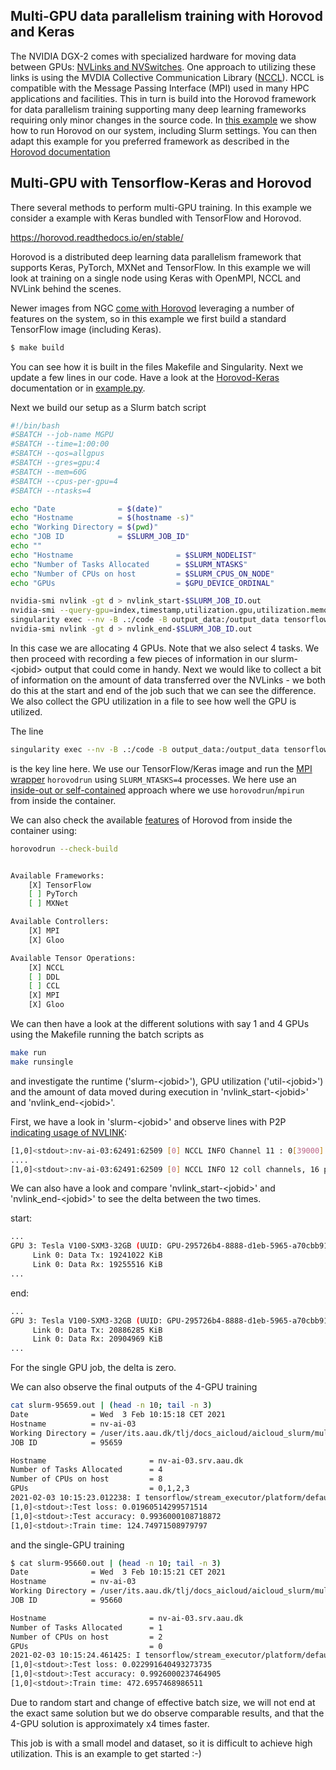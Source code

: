 ## Multi-GPU data parallelism training with Horovod and Keras

The NVIDIA DGX-2 comes with specialized hardware for moving data between GPUs: [NVLinks and NVSwitches](https://www.nvidia.com/en-us/data-center/nvlink/). One approach to utilizing these links is using the MVDIA Collective Communication Library ([NCCL](https://developer.nvidia.com/NCCL)). NCCL is compatible with the Message Passing Interface (MPI) used in many HPC applications and facilities. This in turn is build into the Horovod framework for data parallelism training supporting many deep learning frameworks requiring only minor changes in the source code. In [this example](https://git.its.aau.dk/CLAAUDIA/docs_aicloud/src/branch/master/aicloud_slurm/multi_gpu_keras) we show how to run Horovod on our system, including Slurm settings. You can then adapt this example for you preferred framework as described in the [Horovod documentation](https://horovod.readthedocs.io/en/stable/)

## Multi-GPU with Tensorflow-Keras and Horovod

There several methods to perform multi-GPU training. In this example we consider a example with Keras bundled with TensorFlow and Horovod.

https://horovod.readthedocs.io/en/stable/

Horovod is a distributed deep learning data parallelism framework that supports Keras, PyTorch, MXNet and TensorFlow. In this example we will look at training on a single node using Keras with OpenMPI, NCCL and NVLink behind the scenes.

Newer images from NGC [come with Horovod](https://on-demand.gputechconf.com/gtc-cn/2018/pdf/CH8209.pdf) leveraging a number of features on the system, so in this example we first build a standard TensorFlow image (including Keras).

```bash
$ make build
```

You can see how it is built in the files Makefile and Singularity. Next we update a few lines in our code. Have a look at the [Horovod-Keras](https://horovod.readthedocs.io/en/stable/keras.html) documentation or in [example.py](example.py).

Next we build our setup as a Slurm batch script

```bash
#!/bin/bash
#SBATCH --job-name MGPU
#SBATCH --time=1:00:00
#SBATCH --qos=allgpus
#SBATCH --gres=gpu:4
#SBATCH --mem=60G
#SBATCH --cpus-per-gpu=4
#SBATCH --ntasks=4

echo "Date              = $(date)"
echo "Hostname          = $(hostname -s)"
echo "Working Directory = $(pwd)"
echo "JOB ID            = $SLURM_JOB_ID"
echo ""
echo "Hostname                       = $SLURM_NODELIST"
echo "Number of Tasks Allocated      = $SLURM_NTASKS"
echo "Number of CPUs on host         = $SLURM_CPUS_ON_NODE"
echo "GPUs                           = $GPU_DEVICE_ORDINAL"

nvidia-smi nvlink -gt d > nvlink_start-$SLURM_JOB_ID.out
nvidia-smi --query-gpu=index,timestamp,utilization.gpu,utilization.memory,memory.total,memory.used,memory.free --format=csv -l 5 > util-$SLURM_JOB_ID.csv &
singularity exec --nv -B .:/code -B output_data:/output_data tensorflow_keras.sif horovodrun -np $SLURM_NTASKS --mpi-args="-x NCCL_DEBUG=INFO" python /code/example.py
nvidia-smi nvlink -gt d > nvlink_end-$SLURM_JOB_ID.out
```

In this case we are allocating 4 GPUs. Note that we also select 4 tasks. We then proceed with recording a few pieces of information in our slurm-\<jobid\> output that could come in handy. Next we would like to collect a bit of information on the amount of data transferred over the NVLinks - we both do this at the start and end of the job such that we can see the difference. We also collect the GPU utilization in a file to see how well the GPU is utilized.

The line

```bash
singularity exec --nv -B .:/code -B output_data:/output_data tensorflow_keras.sif horovodrun -np $SLURM_NTASKS --mpi-args="-x NCCL_DEBUG=INFO" python /code/example.py
```

is the key line here. We use our TensorFlow/Keras image and run the [MPI wrapper](https://horovod.readthedocs.io/en/stable/mpi_include.html) `horovodrun` using `SLURM_NTASKS=4` processes. We here use an [inside-out or self-contained](https://developer.nvidia.com/blog/how-to-run-ngc-deep-learning-containers-with-singularity/) approach where we use `horovodrun`/`mpirun` from inside the container.

We can also check the available [features](https://horovod.readthedocs.io/en/stable/install_include.html#check-build) of Horovod from inside the container using:

```bash
horovodrun --check-build


Available Frameworks:
    [X] TensorFlow
    [ ] PyTorch
    [ ] MXNet

Available Controllers:
    [X] MPI
    [X] Gloo

Available Tensor Operations:
    [X] NCCL
    [ ] DDL
    [ ] CCL
    [X] MPI
    [X] Gloo    
```


We can then have a look at the different solutions with say 1 and 4 GPUs using the Makefile running the batch scripts as

```bash
make run
make runsingle
```

and investigate the runtime ('slurm-\<jobid\>'), GPU utilization ('util-\<jobid\>') and the amount of data moved during execution in 'nvlink_start-\<jobid\>' and 'nvlink_end-\<jobid\>'.

First, we have a look in 'slurm-\<jobid\>' and observe lines with P2P [indicating usage of NVLINK](https://on-demand.gputechconf.com/gtc-cn/2018/pdf/CH8209.pdf):

```bash
[1,0]<stdout>:nv-ai-03:62491:62509 [0] NCCL INFO Channel 11 : 0[39000] -> 1[57000] via P2P/IPC
....
[1,0]<stdout>:nv-ai-03:62491:62509 [0] NCCL INFO 12 coll channels, 16 p2p channels, 16 p2p channels per peer
```

We can also have a look and compare 'nvlink_start-\<jobid\>' and 'nvlink_end-\<jobid\>' to see the delta between the two times.

start:
```bash
...
GPU 3: Tesla V100-SXM3-32GB (UUID: GPU-295726b4-8888-d1eb-5965-a70cbb91d136)
	 Link 0: Data Tx: 19241022 KiB
	 Link 0: Data Rx: 19255516 KiB
...
```

end:

```bash
...
GPU 3: Tesla V100-SXM3-32GB (UUID: GPU-295726b4-8888-d1eb-5965-a70cbb91d136)
	 Link 0: Data Tx: 20886285 KiB
	 Link 0: Data Rx: 20904969 KiB
...
```

For the single GPU job, the delta is zero.

We can also observe the final outputs of the 4-GPU training

```bash
cat slurm-95659.out | (head -n 10; tail -n 3)
Date              = Wed  3 Feb 10:15:18 CET 2021
Hostname          = nv-ai-03
Working Directory = /user/its.aau.dk/tlj/docs_aicloud/aicloud_slurm/multi_gpu_keras
JOB ID            = 95659

Hostname                       = nv-ai-03.srv.aau.dk
Number of Tasks Allocated      = 4
Number of CPUs on host         = 8
GPUs                           = 0,1,2,3
2021-02-03 10:15:23.012238: I tensorflow/stream_executor/platform/default/dso_loader.cc:49] Successfully opened dynamic library libcudart.so.11.0
[1,0]<stdout>:Test loss: 0.01960514299571514
[1,0]<stdout>:Test accuracy: 0.9936000108718872
[1,0]<stdout>:Train time: 124.74971508979797
```

and the single-GPU training

```bash
$ cat slurm-95660.out | (head -n 10; tail -n 3)
Date              = Wed  3 Feb 10:15:21 CET 2021
Hostname          = nv-ai-03
Working Directory = /user/its.aau.dk/tlj/docs_aicloud/aicloud_slurm/multi_gpu_keras
JOB ID            = 95660

Hostname                       = nv-ai-03.srv.aau.dk
Number of Tasks Allocated      = 1
Number of CPUs on host         = 2
GPUs                           = 0
2021-02-03 10:15:24.461425: I tensorflow/stream_executor/platform/default/dso_loader.cc:49] Successfully opened dynamic library libcudart.so.11.0
[1,0]<stdout>:Test loss: 0.022991640493273735
[1,0]<stdout>:Test accuracy: 0.9926000237464905
[1,0]<stdout>:Train time: 472.6957468986511
```

Due to random start and change of effective batch size, we will not end at the exact same solution but we do observe comparable results, and that the 4-GPU solution is approximately x4 times faster.

This job is with a small model and dataset, so it is difficult to achieve high utilization. This is an example to get started :-)
